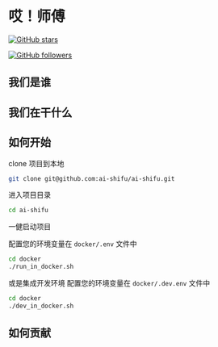 # 哎！师傅



[![GitHub stars](https://img.shields.io/github/stars/ai-shifu/ai-shifu?style=social)](https://github.com/ai-shifu/ai-shifu/stargazers)


[![GitHub followers](https://img.shields.io/github/followers/ai-shifu?style=social)](https://github.com/ai-shifu?tab=followers)

## 我们是谁

## 我们在干什么

## 如何开始

clone 项目到本地

```bash
git clone git@github.com:ai-shifu/ai-shifu.git
```

进入项目目录

```bash
cd ai-shifu
```

一健启动项目

配置您的环境变量在 `docker/.env` 文件中

```bash
cd docker
./run_in_docker.sh
```

或是集成开发环境
配置您的环境变量在 `docker/.dev.env` 文件中
```bash
cd docker
./dev_in_docker.sh
```

## 如何贡献